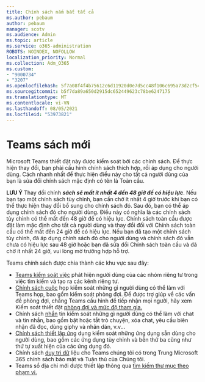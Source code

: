 ```yaml
---
title: Chính sách nắm bắt tất cả
ms.author: pebaum
author: pebaum
manager: scotv
ms.audience: Admin
ms.topic: article
ms.service: o365-administration
ROBOTS: NOINDEX, NOFOLLOW
localization_priority: Normal
ms.collection: Adm_O365
ms.custom:
- "9000734"
- "3207"
ms.openlocfilehash: 5f7a08f4f4b75612c6d11920d0e7d5cc48f106c695a73d2cf5461af8fa881634
ms.sourcegitcommit: b5f7da89a650d2915dc652449623c78be6247175
ms.translationtype: MT
ms.contentlocale: vi-VN
ms.lasthandoff: 08/05/2021
ms.locfileid: "53973821"
---
```

# <a name="teams-policies"></a>Teams sách mới

Microsoft Teams thiết đặt này được kiểm soát bởi các chính sách. Để thực hiện thay đổi, bạn phải cấu hình chính sách thích hợp, rồi áp dụng cho người dùng. Cách nhanh nhất để thực hiện điều này cho tất cả người dùng của bạn là sửa đổi chính sách mặc định có tên là Toàn cầu. 

**LƯU Ý** Thay đổi chính **_sách sẽ mất ít nhất 4 đến 48 giờ để có hiệu lực_**. Nếu bạn tạo một chính sách tùy chỉnh, bạn cần chờ ít nhất 4 giờ trước khi bạn có thể thực hiện thay đổi bổ sung cho chính sách đó. Sau đó, bạn có thể áp dụng chính sách đó cho người dùng. Điều này có nghĩa là các chính sách tùy chỉnh có thể mất đến 48 giờ để có hiệu lực. Chính sách toàn cầu được đặt làm mặc định cho tất cả người dùng và thay đổi đối với Chính sách toàn cầu có thể mất đến 24 giờ để có hiệu lực. Nếu bạn đã tạo một chính sách tùy chỉnh, đã áp dụng chính sách đó cho người dùng và chính sách đó vẫn chưa có hiệu lực sau 48 giờ hoặc bạn đã sửa đổi Chính sách toàn cầu và đã chờ ít nhất 24 giờ, vui lòng mở trường hợp hỗ trợ.

Teams chính sách được chia thành các khu vực sau đây:

- [Teams kiểm soát việc](https://docs.microsoft.com/MicrosoftTeams/teams-policies) phát hiện người dùng của các nhóm riêng tư trong việc tìm kiếm và tạo ra các kênh riêng tư.  
- [Chính sách cuộc](https://docs.microsoft.com/microsoftteams/meeting-policies-in-teams) họp kiểm soát những gì người dùng có thể làm với Teams họp, bao gồm kiểm soát phòng đợi. Để được trợ giúp về các vấn đề phòng đợi, chẳng Teams cấu hình để tiếp nhận mọi người, hãy xem Kiểm soát thiết đặt [phòng đợi và mức độ tham gia.](https://docs.microsoft.com/alchemyinsights/bypass-lobby)
- Chính sách [nhắn](https://docs.microsoft.com/microsoftteams/messaging-policies-in-teams) tin kiểm soát những gì người dùng có thể làm với chat và tin nhắn, bao gồm bật hoặc tắt trò chuyện, xóa chat, yêu cầu biên nhận đã đọc, dùng giphy và nhãn dán, v.v...
- [Chính sách thiết lập ứng](https://docs.microsoft.com/MicrosoftTeams/teams-app-setup-policies) dụng kiểm soát những ứng dụng sẵn dùng cho người dùng, bao gồm các ứng dụng tùy chỉnh và bên thứ ba cũng như thứ tự xuất hiện của các ứng dụng đó.  
- Chính sách [duy trì dữ](https://docs.microsoft.com/microsoftteams/retention-policies) liệu cho Teams chúng tôi có trong Trung Microsoft 365 chính sách bảo mật và Tuân thủ của Chúng tôi.
- Teams sổ địa chỉ mới được thiết lập thông qua [tìm kiếm thư mục theo phạm vi.](https://docs.microsoft.com/MicrosoftTeams/teams-scoped-directory-search)